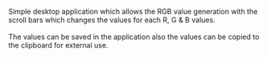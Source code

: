 Simple desktop application which allows the RGB value generation with the scroll bars which changes the values for each R, G & B values.<br><br>
The values can be saved in the application also the values can be copied to the clipboard for external use.<br><br>